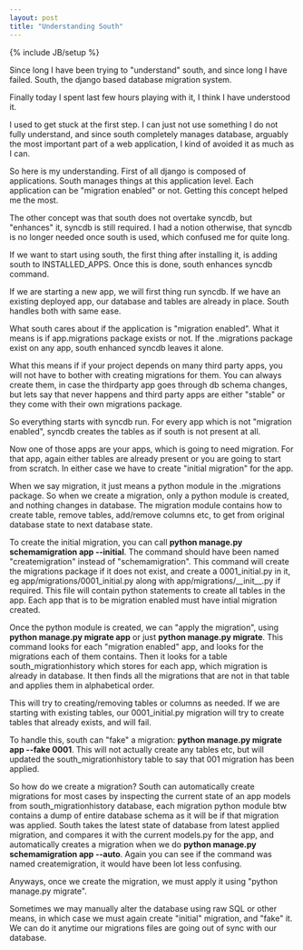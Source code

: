 ```yaml
---
layout: post
title: "Understanding South"
---
```

{% include JB/setup %}

Since long I have been trying to "understand" south, and since long I
have failed. South, the django based database migration system.

Finally today I spent last few hours playing with it, I think I have
understood it.

I used to get stuck at the first step. I can just not use something I do
not fully understand, and since south completely manages database,
arguably the most important part of a web application, I kind of avoided
it as much as I can.

So here is my understanding. First of all django is composed of
applications. South manages things at this application level. Each
application can be "migration enabled" or not. Getting this concept
helped me the most.

The other concept was that south does not overtake syncdb, but
"enhances" it, syncdb is still required. I had a notion otherwise, that
syncdb is no longer needed once south is used, which confused me for
quite long.

If we want to start using south, the first thing after installing it, is
adding south to INSTALLED\_APPS. Once this is done, south enhances 
syncdb command.

If we are starting a new app, we will first thing run syncdb. If we have
an existing deployed app, our database and tables are already in place.
South handles both with same ease.

What south cares about if the application is "migration enabled". What
it means is if app.migrations package exists or not. If the .migrations
package exist on any app, south enhanced syncdb leaves it alone.

What this means if if your project depends on many third party apps, you
will not have to bother with creating migrations for them. You can
always create them, in case the thirdparty app goes through db schema
changes, but lets say that never happens and third party apps are either
"stable" or they come with their own migrations package.

So everything starts with syncdb run. For every app which is not
"migration enabled", syncdb creates the tables as if south is not
present at all.

Now one of those apps are your apps, which is going to need migration.
For that app, again either tables are already present or you are going
to start from scratch. In either case we have to create "initial
migration" for the app.

When we say migration, it just means a python module in the .migrations
package. So when we create a migration, only a python module is created,
and nothing changes in database. The migration module contains how to
create table, remove tables, add/remove columns etc, to get from
original database state to next database state.

To create the initial migration, you can call **python manage.py
schemamigration app --initial**. The command should have been named
"createmigration" instead of "schemamigration". This command will create
the migrations package if it does not exist, and create a
0001\_initial.py in it, eg app/migrations/0001\_initial.py along with
app/migrations/\_\_init\_\_.py if required. This file will contain
python statements to create all tables in the app. Each app that is to
be migration enabled must have intial migration created.

Once the python module is created, we can "apply the migration", using
**python manage.py migrate app** or just **python manage.py migrate**.
This command looks for each "migration enabled" app, and looks for the
migrations each of them contains. Then it looks for a table
south\_migrationhistory which stores for each app, which migration is
already in database. It then finds all the migrations that are not in
that table and applies them in alphabetical order.

This will try to creating/removing tables or columns as needed. If we
are starting with existing tables, our 0001\_initial.py migration will
try to create tables that already exists, and will fail.

To handle this, south can "fake" a migration: **python manage.py migrate
app --fake 0001**. This will not actually create any tables etc, but
will updated the south\_migrationhistory table to say that 001 migration
has been applied.

So how do we create a migration? South can automatically create
migrations for most cases by inspecting the current state of an app
models from south\_migrationhistory database, each migration python
module btw contains a dump of entire database schema as it will be if
that migration was applied. South takes the latest state of database
from latest applied migration, and compares it with the current
models.py for the app, and automatically creates a migration when we do
**python manage.py schemamigration app --auto**. Again you can see if
the command was named createmigration, it would have been lot less
confusing.

Anyways, once we create the migration, we must apply it using "python
manage.py migrate".

Sometimes we may manually alter the database using raw SQL or other
means, in which case we must again create "initial" migration, and
"fake" it. We can do it anytime our migrations files are going out of
sync with our database.

